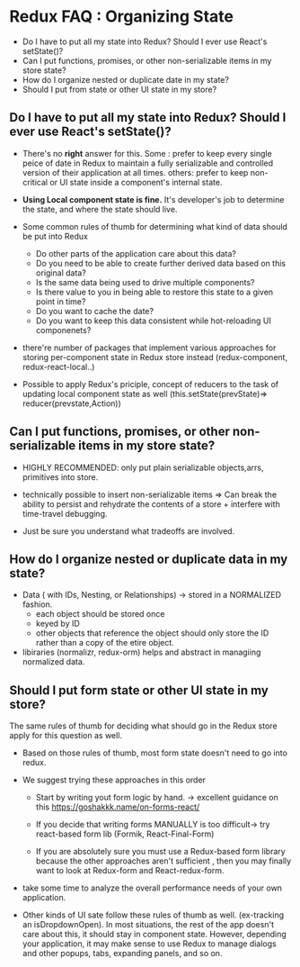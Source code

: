 # Redux FAQ : Organizing State

- Do I have to put all my state into Redux? Should I ever use React's setState()?
- Can I put functions, promises, or other non-serializable items in my store state?
- How do I organize nested or duplicate date in my state?
- Should I put from state or other UI state in my store?

## Do I have to put all my state into Redux? Should I ever use React's setState()?

- There's no **right** answer for this.
  Some : prefer to keep every single peice of date in Redux to maintain a fully serializable and controlled version of their application at all times.
  others: prefer to keep non-critical or UI state inside a component's internal state.

- **Using Local component state is fine.**
  It's developer's job to determine the state, and where the state should live.
- Some common rules of thumb for determining what kind of data should be put into Redux

  - Do other parts of the application care about this data?
  - Do you need to be able to create further derived data based on this original data?
  - Is the same data being used to drive multiple components?
  - Is there value to you in being able to restore this state to a given point in time?
  - Do you want to cache the date?
  - Do you want to keep this data consistent while hot-reloading UI componenets?

- there're number of packages that implement various approaches for storing per-component state in Redux store instead
  (redux-component, redux-react-local..)
- Possible to apply Redux's priciple, concept of reducers to the task of updating local component state as well
  (this.setState(prevState)=> reducer(prevstate,Action))

## Can I put functions, promises, or other non-serializable items in my store state?

- HIGHLY RECOMMENDED: only put plain serializable objects,arrs, primitives into store.
- technically possible to insert non-serializable items => Can break the ability to persist and rehydrate the contents of a store + interfere with time-travel debugging.

- Just be sure you understand what tradeoffs are involved.

## How do I organize nested or duplicate data in my state?

- Data ( with IDs, Nesting, or Relationships) -> stored in a NORMALIZED fashion.
  - each object should be stored once
  - keyed by ID
  - other objects that reference the object should only store the ID rather than a copy of the etire object.
- libiraries (normalizr, redux-orm) helps and abstract in managiing normalized data.

## Should I put form state or other UI state in my store?

The same rules of thumb for deciding what should go in the Redux store apply for this question as well.

- Based on those rules of thumb, most form state doesn't need to go into redux.

- We suggest trying these approaches in this order

  - Start by writing yout form logic by hand. -> excellent guidance on this
    https://goshakkk.name/on-forms-react/

  - If you decide that writing forms MANUALLY is too difficult-> try react-based form lib (Formik, React-Final-Form)

  - If you are absolutely sure you must use a Redux-based form library because the other approaches aren't sufficient , then you may finally want to look at Redux-form and React-redux-form.

- take some time to analyze the overall performance needs of your own application.

- Other kinds of UI sate follow these rules of thumb as well. (ex-tracking an isDropdownOpen). In most situations, the rest of the app doesn't care about this, it should stay in component state. However, depending your application, it may make sense to use Redux to manage dialogs and other popups, tabs, expanding panels, and so on.
